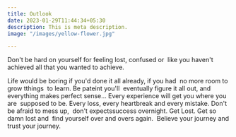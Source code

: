 ```yaml
---
title: Outlook
date: 2023-01-29T11:44:34+05:30
description: This is meta description.
image: "/images/yellow-flower.jpg"

---
```

​Don't be hard on yourself for ​feeling lost, confused or ​ like you haven't ​achieved all that ​you wanted to ac​hieve.​

​L​ife would be boring if you'd done it all already, if you had ​ no more room​ ​to grow​ ​t​things ​ to learn​.​ ​B​e pa​teint you'll ​ eventually fig​ure ​it all out, and everything makes perfect sense... Every experience will​ get​ you ​whe​re​ you are ​ supposed to be​.​ Every loss, every heartbreak and every mistake. ​​Don't​ ​​be afraid to mess up, ​ ​don't ​expect ​s​success overnight. Get Lost.​ ​​Get so damn​​​​ lost and​ ​ find yourself over and overs ​again.​ ​​ Believe​ your journey​ ​and trust ​​your journey​.​​